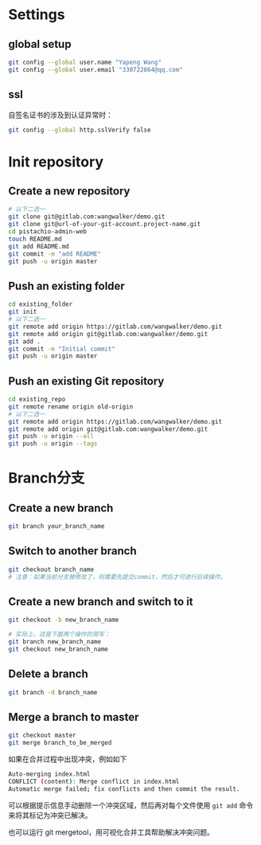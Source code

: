 # Settings
## global setup

```bash
git config --global user.name "Yapeng Wang"
git config --global user.email "330722864@qq.com"
```

## ssl
自签名证书的涉及到认证异常时：
```bash
git config --global http.sslVerify false
```

# Init repository
## Create a new repository

```bash
# 以下二选一
git clone git@gitlab.com:wangwalker/demo.git
git clone git@url-of-your-git-account.project-name.git
cd pistachio-admin-web
touch README.md
git add README.md
git commit -m "add README"
git push -u origin master
```

## Push an existing folder

```bash
cd existing_folder
git init
# 以下二选一
git remote add origin https://gitlab.com/wangwalker/demo.git
git remote add origin git@gitlab.com:wangwalker/demo.git
git add .
git commit -m "Initial commit"
git push -u origin master
```

## Push an existing Git repository

```bash
cd existing_repo
git remote rename origin old-origin
# 以下二选一
git remote add origin https://gitlab.com/wangwalker/demo.git
git remote add origin git@gitlab.com:wangwalker/demo.git
git push -u origin --all
git push -u origin --tags
```

# Branch分支
## Create a new branch
```bash
git branch your_branch_name
```
## Switch to another branch
```bash
git checkout branch_name
# 注意：如果当前分支被修改了，则需要先提交commit，然后才可进行后续操作。
```
## Create a new branch and switch to it
```bash
git checkout -b new_branch_name

# 实际上，这是下面两个操作的简写：
git branch new_branch_name
git checkout new_branch_name
```
## Delete a branch
```bash
git branch -d branch_name
```
## Merge a branch to master
```bash
git checkout master
git merge branch_to_be_merged
```
如果在合并过程中出现冲突，例如如下
```bash
Auto-merging index.html
CONFLICT (content): Merge conflict in index.html
Automatic merge failed; fix conflicts and then commit the result.
```
可以根据提示信息手动删除一个冲突区域，然后再对每个文件使用 `git add` 命令来将其标记为冲突已解决。

也可以运行 git mergetool，用可视化合并工具帮助解决冲突问题。

